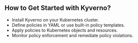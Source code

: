 ## How to Get Started with Kyverno?

- Install Kyverno on your Kubernetes cluster.
- Define policies in YAML or use built-in policy templates.
- Apply policies to Kubernetes objects and resources.
- Monitor policy enforcement and remediate policy violations.
